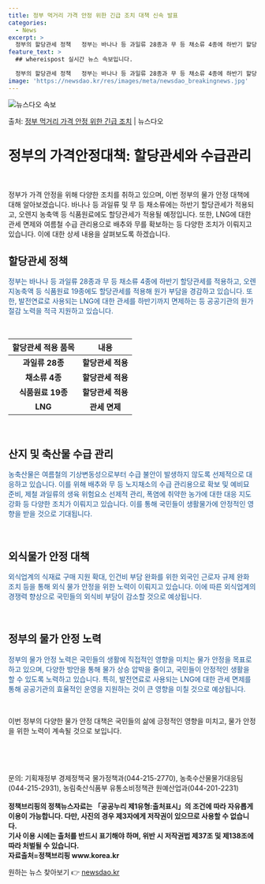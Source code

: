 ```yaml
---
title: 정부 먹거리 가격 안정 위한 긴급 조치 대책 신속 발표
categories:
  - News
excerpt: >
  정부의 할당관세 정책   정부는 바나나 등 과일류 28종과 무 등 채소류 4종에 하반기 할당관세를 적용하고,…
feature_text: >
  ## whereispost 실시간 뉴스 속보입니다.

  정부의 할당관세 정책   정부는 바나나 등 과일류 28종과 무 등 채소류 4종에 하반기 할당관세를 적용하고,…
image: 'https://newsdao.kr/res/images/meta/newsdao_breakingnews.jpg'
---
```


![뉴스다오 속보](https://newsdao.kr/res/images/meta/newsdao_breakingnews.jpg)

<p>출처: <a href="https://newsdao.kr/4080" rel="dofollow">정부 먹거리 가격 안정 위한 긴급 조치</a> | 뉴스다오</p>

<h1 data-ke-size="size26"><b>정부의 가격안정대책: 할당관세와 수급관리</b></h1>
<p data-ke-size="size16">&nbsp;</p>
정부가 가격 안정을 위해 다양한 조치를 취하고 있으며, 이번 정부의 물가 안정 대책에 대해 알아보겠습니다. 바나나 등 과일류 및 무 등 채소류에는 하반기 할당관세가 적용되고, 오렌지 농축액 등 식품원료에도 할당관세가 적용될 예정입니다. 또한, LNG에 대한 관세 면제와 여름철 수급 관리용으로 배추와 무를 확보하는 등 다양한 조치가 이뤄지고 있습니다. 이에 대한 상세 내용을 살펴보도록 하겠습니다. 

<h2 data-ke-size="size24">할당관세 정책</h2>
<p><span style="color: #1a5490;">정부는 바나나 등 과일류 28종과 무 등 채소류 4종에 하반기 할당관세를 적용하고, 오렌지농축액 등 식품원료 19종에도 할당관세를 적용해 원가 부담을 경감하고 있습니다. 또한, 발전연료로 사용되는 LNG에 대한 관세를 하반기까지 면제하는 등 공공기관의 원가절감 노력을 적극 지원하고 있습니다.</span></p>
<p data-ke-size="size16">&nbsp;</p>
<table>
<thead>
<tr>
<th><b>할당관세 적용 품목</b></th>
<th><b>내용</b></th>
</tr>
</thead>
<tbody>
<tr>
<td style="text-align: center; height: 17px;"><b>과일류 28종</b></td>
<td style="text-align: center; height: 17px;"><b>할당관세 적용</b></td>
</tr>
<tr>
<td style="text-align: center; height: 17px;"><b>채소류 4종</b></td>
<td style="text-align: center; height: 17px;"><b>할당관세 적용</b></td>
</tr>
<tr>
<td style="text-align: center; height: 17px;"><b>식품원료 19종</b></td>
<td style="text-align: center; height: 17px;"><b>할당관세 적용</b></td>
</tr>
<tr>
<td style="text-align: center; height: 17px;"><b>LNG</b></td>
<td style="text-align: center; height: 17px;"><b>관세 면제</b></td>
</tr>
</tbody>
</table>
<p data-ke-size="size16">&nbsp;</p>

<h2 data-ke-size="size24">산지 및 축산물 수급 관리</h2>
<p><span style="color: #1a5490;">농축산물은 여름철의 기상변동성으로부터 수급 불안이 발생하지 않도록 선제적으로 대응하고 있습니다. 이를 위해 배추와 무 등 노지채소의 수급 관리용으로 확보 및 예비묘 준비, 제철 과일류의 생육 위험요소 선제적 관리, 폭염에 취약한 농가에 대한 대응 지도 강화 등 다양한 조치가 이뤄지고 있습니다. 이를 통해 국민들이 생활물가에 안정적인 영향을 받을 것으로 기대됩니다.</span></p>
<p data-ke-size="size16">&nbsp;</p>

<h2 data-ke-size="size24">외식물가 안정 대책</h2>
<p><span style="color: #1a5490;">외식업계의 식재료 구매 지원 확대, 인건비 부담 완화를 위한 외국인 근로자 규제 완화 조치 등을 통해 외식 물가 안정을 위한 노력이 이뤄지고 있습니다. 이에 따른 외식업계의 경쟁력 향상으로 국민들의 외식비 부담이 감소할 것으로 예상됩니다.</span></p>
<p data-ke-size="size16">&nbsp;</p>

<h2 data-ke-size="size24">정부의 물가 안정 노력</h2>
<p><span style="color: #1a5490;">정부의 물가 안정 노력은 국민들의 생활에 직접적인 영향을 미치는 물가 안정을 목표로 하고 있으며, 다양한 방안을 통해 물가 상승 압박을 줄이고, 국민들이 안정적인 생활을 할 수 있도록 노력하고 있습니다. 특히, 발전연료로 사용되는 LNG에 대한 관세 면제를 통해 공공기관의 효율적인 운영을 지원하는 것이 큰 영향을 미칠 것으로 예상됩니다.</span></p>
<p data-ke-size="size16">&nbsp;</p>
이번 정부의 다양한 물가 안정 대책은 국민들의 삶에 긍정적인 영향을 미치고, 물가 안정을 위한 노력이 계속될 것으로 보입니다.

<p data-ke-size="size16">&nbsp;</p>
<p data-ke-size="size16">&nbsp;</p>

<p>문의: 기획재정부 경제정책국 물가정책과(044-215-2770), 농축수산물물가대응팀(044-215-2931), 농림축산식품부 유통소비정책관 원예산업과(044-201-2231) 
<br><br>
<b>정책브리핑의 정책뉴스자료는 「공공누리 제1유형:출처표시」의 조건에 따라 자유롭게 이용이 가능합니다. 다만, 사진의 경우 제3자에게 저작권이 있으므로 사용할 수 없습니다. 
<br>기사 이용 시에는 출처를 반드시 표기해야 하며, 위반 시 저작권법 제37조 및 제138조에 따라 처벌될 수 있습니다. 
<br>자료출처=정책브리핑 www.korea.kr</b></p>
 

원하는 뉴스 찾아보기 👉 <a href="https://newsdao.kr" rel="dofollow">newsdao.kr</a>


